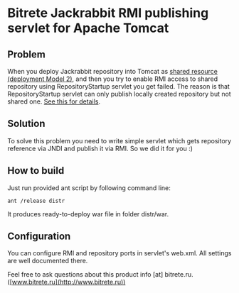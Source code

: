Bitrete Jackrabbit RMI publishing servlet for Apache Tomcat
===========================================================

Problem
-------
When you deploy Jackrabbit repository into Tomcat as [shared resource (deployment Model 2)](http://jackrabbit.apache.org/deployment-models.html#DeploymentModels-Model2%3ASharedJ2EEResource), and then you try to enable RMI access to shared repository using RepositoryStartup servlet you get failed. The reason is that RepositoryStartup servlet can only publish locally created repository but not shared one. [See this for details](http://jackrabbit.510166.n4.nabble.com/Providing-RMI-access-for-a-model-2-shared-deployment-td512615.html).


Solution
--------
To solve this problem you need to write simple servlet which gets repository reference via JNDI and publish it via RMI. So we did it for you :)

How to build
------------
Just run provided ant script by following command line:

```
ant /release distr
```

It produces ready-to-deploy war file in folder distr/war.

Configuration
-------------
You can configure RMI and repository ports in servlet's web.xml. All settings are well documented there. 

Feel free to ask questions about this product info [at] bitrete.ru. ([www.bitrete.ru](http://www.bitrete.ru))
